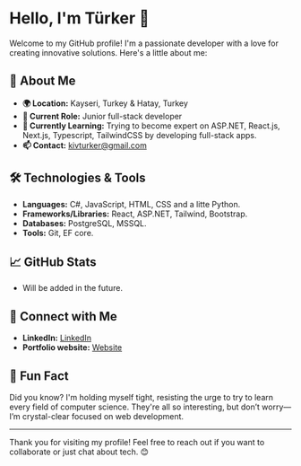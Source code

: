 # Hello, I'm Türker 👋

Welcome to my GitHub profile! I'm a passionate developer with a love for creating innovative solutions. Here's a little about me:

## 🚀 About Me

- **🌍 Location:** Kayseri, Turkey & Hatay, Turkey
- **💼 Current Role:** Junior full-stack developer
- **🌱 Currently Learning:** Trying to become expert on ASP.NET, React.js, Next.js, Typescript, TailwindCSS by developing full-stack apps. 
- **📫 Contact:** kivturker@gmail.com

## 🛠️ Technologies & Tools

- **Languages:** C#, JavaScript, HTML, CSS and a litte Python.
- **Frameworks/Libraries:** React, ASP.NET, Tailwind, Bootstrap.
- **Databases:** PostgreSQL, MSSQL.
- **Tools:** Git, EF core.

## 📈 GitHub Stats

- Will be added in the future.

## 🌟 Connect with Me

- **LinkedIn:** [LinkedIn](https://www.linkedin.com/in/turkerkiv/)
- **Portfolio website:** [Website](https://sites.google.com/view/turkerkiv)

## 🎉 Fun Fact

Did you know? I'm holding myself tight, resisting the urge to try to learn every field of computer science. They're all so interesting, but don’t worry—I’m crystal-clear focused on web development.

---

Thank you for visiting my profile! Feel free to reach out if you want to collaborate or just chat about tech. 😊


<!--
**turkerkiv/turkerkiv** is a ✨ _special_ ✨ repository because its `README.md` (this file) appears on your GitHub profile.

Here are some ideas to get you started:

- 🔭 I’m currently working on ...
- 🌱 I’m currently learning ...
- 👯 I’m looking to collaborate on ...
- 🤔 I’m looking for help with ...
- 💬 Ask me about ...
- 📫 How to reach me: ...
- 😄 Pronouns: ...
- ⚡ Fun fact: ...
-->
